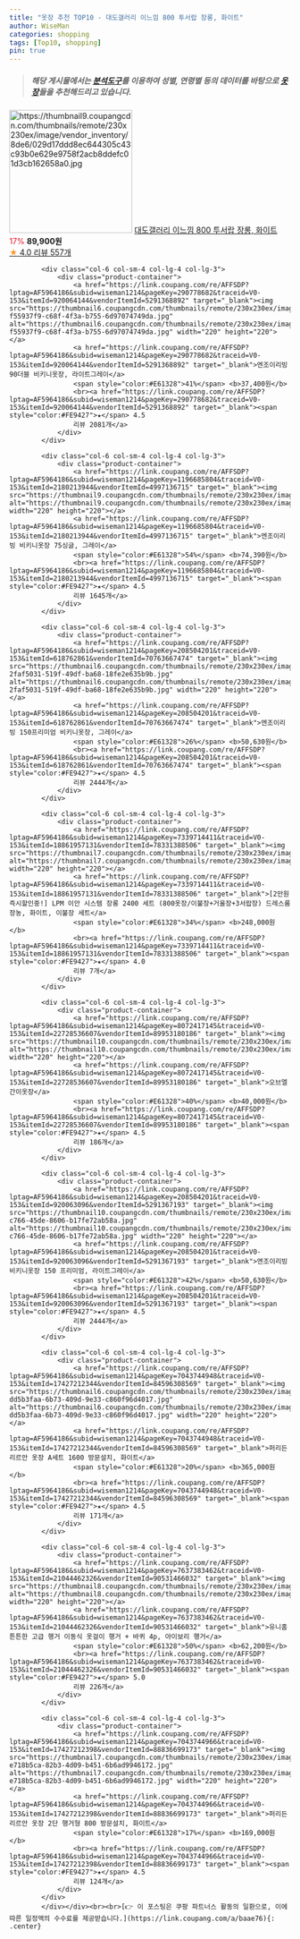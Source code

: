 ```yaml
---
title: "옷장 추천 TOP10 - 대도갤러리 이느낌 800 투서랍 장롱, 화이트"
author: WiseMan
categories: shopping
tags: [Top10, shopping]
pin: true
---
```


> ##### 해당 게시물에서는 [**분석도구**](https://itemscout.io/)를 이용하여 **성별**, **연령별** 등의 데이터를 바탕으로 [**옷장**](https://link.coupang.com/a/baae76)들을 추천해드리고 있습니다.
<div class="container"><div class="row">
            <div class="col-6 col-sm-4 col-lg-4 col-lg-3">
                <div class="product-container">
                    <a href="https://link.coupang.com/re/AFFSDP?lptag=AF5964186&subid=wiseman1214&pageKey=3834523&traceid=V0-153&itemId=18849714&vendorItemId=70316415909" target="_blank"><img src="https://thumbnail9.coupangcdn.com/thumbnails/remote/230x230ex/image/vendor_inventory/8de6/029d17ddd8ec644305c43c93b0e629e9758f2acb8ddefc01d3cb162658a0.jpg" alt="https://thumbnail9.coupangcdn.com/thumbnails/remote/230x230ex/image/vendor_inventory/8de6/029d17ddd8ec644305c43c93b0e629e9758f2acb8ddefc01d3cb162658a0.jpg" width="220" height="220"></a>
                    <a href="https://link.coupang.com/re/AFFSDP?lptag=AF5964186&subid=wiseman1214&pageKey=3834523&traceid=V0-153&itemId=18849714&vendorItemId=70316415909" target="_blank">대도갤러리 이느낌 800 투서랍 장롱, 화이트</a>
                    <span style="color:#E61328">17%</span> <b>89,900원</b>
                    <br><a href="https://link.coupang.com/re/AFFSDP?lptag=AF5964186&subid=wiseman1214&pageKey=3834523&traceid=V0-153&itemId=18849714&vendorItemId=70316415909" target="_blank"><span style="color:#FE9427">★</span> 4.0
                    리뷰 557개</a>
                </div>
            </div>
            
            <div class="col-6 col-sm-4 col-lg-4 col-lg-3">
                <div class="product-container">
                    <a href="https://link.coupang.com/re/AFFSDP?lptag=AF5964186&subid=wiseman1214&pageKey=290778682&traceid=V0-153&itemId=920064144&vendorItemId=5291368892" target="_blank"><img src="https://thumbnail6.coupangcdn.com/thumbnails/remote/230x230ex/image/retail/images/3821789380119944-f55937f9-c68f-4f3a-b755-6d97074749da.jpg" alt="https://thumbnail6.coupangcdn.com/thumbnails/remote/230x230ex/image/retail/images/3821789380119944-f55937f9-c68f-4f3a-b755-6d97074749da.jpg" width="220" height="220"></a>
                    <a href="https://link.coupang.com/re/AFFSDP?lptag=AF5964186&subid=wiseman1214&pageKey=290778682&traceid=V0-153&itemId=920064144&vendorItemId=5291368892" target="_blank">엔조이리빙 90더블 비키니옷장, 라이트그레이</a>
                    <span style="color:#E61328">41%</span> <b>37,400원</b>
                    <br><a href="https://link.coupang.com/re/AFFSDP?lptag=AF5964186&subid=wiseman1214&pageKey=290778682&traceid=V0-153&itemId=920064144&vendorItemId=5291368892" target="_blank"><span style="color:#FE9427">★</span> 4.5
                    리뷰 2081개</a>
                </div>
            </div>
            
            <div class="col-6 col-sm-4 col-lg-4 col-lg-3">
                <div class="product-container">
                    <a href="https://link.coupang.com/re/AFFSDP?lptag=AF5964186&subid=wiseman1214&pageKey=1196685804&traceid=V0-153&itemId=2180213944&vendorItemId=4997136715" target="_blank"><img src="https://thumbnail9.coupangcdn.com/thumbnails/remote/230x230ex/image/vendor_inventory/ad7d/b529897c405fb17597ffca470e19b7179bfa3b9d6302aba08fe8a753426b.jpg" alt="https://thumbnail9.coupangcdn.com/thumbnails/remote/230x230ex/image/vendor_inventory/ad7d/b529897c405fb17597ffca470e19b7179bfa3b9d6302aba08fe8a753426b.jpg" width="220" height="220"></a>
                    <a href="https://link.coupang.com/re/AFFSDP?lptag=AF5964186&subid=wiseman1214&pageKey=1196685804&traceid=V0-153&itemId=2180213944&vendorItemId=4997136715" target="_blank">엔조이리빙 비키니옷장 75싱글, 그레이</a>
                    <span style="color:#E61328">54%</span> <b>74,390원</b>
                    <br><a href="https://link.coupang.com/re/AFFSDP?lptag=AF5964186&subid=wiseman1214&pageKey=1196685804&traceid=V0-153&itemId=2180213944&vendorItemId=4997136715" target="_blank"><span style="color:#FE9427">★</span> 4.5
                    리뷰 1645개</a>
                </div>
            </div>
            
            <div class="col-6 col-sm-4 col-lg-4 col-lg-3">
                <div class="product-container">
                    <a href="https://link.coupang.com/re/AFFSDP?lptag=AF5964186&subid=wiseman1214&pageKey=208504201&traceid=V0-153&itemId=618762861&vendorItemId=70763667474" target="_blank"><img src="https://thumbnail6.coupangcdn.com/thumbnails/remote/230x230ex/image/retail/images/1753850665708463-2faf5031-519f-49df-ba68-18fe2e635b9b.jpg" alt="https://thumbnail6.coupangcdn.com/thumbnails/remote/230x230ex/image/retail/images/1753850665708463-2faf5031-519f-49df-ba68-18fe2e635b9b.jpg" width="220" height="220"></a>
                    <a href="https://link.coupang.com/re/AFFSDP?lptag=AF5964186&subid=wiseman1214&pageKey=208504201&traceid=V0-153&itemId=618762861&vendorItemId=70763667474" target="_blank">엔조이리빙 150프리미엄 비키니옷장, 그레이</a>
                    <span style="color:#E61328">26%</span> <b>50,630원</b>
                    <br><a href="https://link.coupang.com/re/AFFSDP?lptag=AF5964186&subid=wiseman1214&pageKey=208504201&traceid=V0-153&itemId=618762861&vendorItemId=70763667474" target="_blank"><span style="color:#FE9427">★</span> 4.5
                    리뷰 2444개</a>
                </div>
            </div>
            
            <div class="col-6 col-sm-4 col-lg-4 col-lg-3">
                <div class="product-container">
                    <a href="https://link.coupang.com/re/AFFSDP?lptag=AF5964186&subid=wiseman1214&pageKey=7339714411&traceid=V0-153&itemId=18861957131&vendorItemId=78331388506" target="_blank"><img src="https://thumbnail7.coupangcdn.com/thumbnails/remote/230x230ex/image/vendor_inventory/89e3/b37f4b2fef054e553f30e74b605ec4bc6b9c82e25c1731dbccb599d500b3.jpg" alt="https://thumbnail7.coupangcdn.com/thumbnails/remote/230x230ex/image/vendor_inventory/89e3/b37f4b2fef054e553f30e74b605ec4bc6b9c82e25c1731dbccb599d500b3.jpg" width="220" height="220"></a>
                    <a href="https://link.coupang.com/re/AFFSDP?lptag=AF5964186&subid=wiseman1214&pageKey=7339714411&traceid=V0-153&itemId=18861957131&vendorItemId=78331388506" target="_blank">[2만원 즉시할인중!] LPM 이안 시스템 장롱 2400 세트 (800옷장/이불장+거울장+3서랍장) 드레스룸 장농, 화이트, 이불장 세트</a>
                    <span style="color:#E61328">34%</span> <b>248,000원</b>
                    <br><a href="https://link.coupang.com/re/AFFSDP?lptag=AF5964186&subid=wiseman1214&pageKey=7339714411&traceid=V0-153&itemId=18861957131&vendorItemId=78331388506" target="_blank"><span style="color:#FE9427">★</span> 4.0
                    리뷰 7개</a>
                </div>
            </div>
            
            <div class="col-6 col-sm-4 col-lg-4 col-lg-3">
                <div class="product-container">
                    <a href="https://link.coupang.com/re/AFFSDP?lptag=AF5964186&subid=wiseman1214&pageKey=8072417145&traceid=V0-153&itemId=22728536607&vendorItemId=89953180186" target="_blank"><img src="https://thumbnail10.coupangcdn.com/thumbnails/remote/230x230ex/image/vendor_inventory/f75e/f1f0d2c98550d1a62c67825b88183f808632b0030cff3684fba33c3851cf.jpg" alt="https://thumbnail10.coupangcdn.com/thumbnails/remote/230x230ex/image/vendor_inventory/f75e/f1f0d2c98550d1a62c67825b88183f808632b0030cff3684fba33c3851cf.jpg" width="220" height="220"></a>
                    <a href="https://link.coupang.com/re/AFFSDP?lptag=AF5964186&subid=wiseman1214&pageKey=8072417145&traceid=V0-153&itemId=22728536607&vendorItemId=89953180186" target="_blank">오브엘 간이옷장</a>
                    <span style="color:#E61328">40%</span> <b>40,000원</b>
                    <br><a href="https://link.coupang.com/re/AFFSDP?lptag=AF5964186&subid=wiseman1214&pageKey=8072417145&traceid=V0-153&itemId=22728536607&vendorItemId=89953180186" target="_blank"><span style="color:#FE9427">★</span> 4.5
                    리뷰 186개</a>
                </div>
            </div>
            
            <div class="col-6 col-sm-4 col-lg-4 col-lg-3">
                <div class="product-container">
                    <a href="https://link.coupang.com/re/AFFSDP?lptag=AF5964186&subid=wiseman1214&pageKey=208504201&traceid=V0-153&itemId=920063096&vendorItemId=5291367193" target="_blank"><img src="https://thumbnail10.coupangcdn.com/thumbnails/remote/230x230ex/image/retail/images/2019/08/29/10/1/30a647a8-c766-45de-8606-b17fe72ab58a.jpg" alt="https://thumbnail10.coupangcdn.com/thumbnails/remote/230x230ex/image/retail/images/2019/08/29/10/1/30a647a8-c766-45de-8606-b17fe72ab58a.jpg" width="220" height="220"></a>
                    <a href="https://link.coupang.com/re/AFFSDP?lptag=AF5964186&subid=wiseman1214&pageKey=208504201&traceid=V0-153&itemId=920063096&vendorItemId=5291367193" target="_blank">엔조이리빙 비키니옷장 150 프리미엄, 라이트그레이</a>
                    <span style="color:#E61328">42%</span> <b>50,630원</b>
                    <br><a href="https://link.coupang.com/re/AFFSDP?lptag=AF5964186&subid=wiseman1214&pageKey=208504201&traceid=V0-153&itemId=920063096&vendorItemId=5291367193" target="_blank"><span style="color:#FE9427">★</span> 4.5
                    리뷰 2444개</a>
                </div>
            </div>
            
            <div class="col-6 col-sm-4 col-lg-4 col-lg-3">
                <div class="product-container">
                    <a href="https://link.coupang.com/re/AFFSDP?lptag=AF5964186&subid=wiseman1214&pageKey=7043744948&traceid=V0-153&itemId=17427212344&vendorItemId=84596308569" target="_blank"><img src="https://thumbnail6.coupangcdn.com/thumbnails/remote/230x230ex/image/retail/images/2349925017097002-dd5b3faa-6b73-409d-9e33-c860f96d4017.jpg" alt="https://thumbnail6.coupangcdn.com/thumbnails/remote/230x230ex/image/retail/images/2349925017097002-dd5b3faa-6b73-409d-9e33-c860f96d4017.jpg" width="220" height="220"></a>
                    <a href="https://link.coupang.com/re/AFFSDP?lptag=AF5964186&subid=wiseman1214&pageKey=7043744948&traceid=V0-153&itemId=17427212344&vendorItemId=84596308569" target="_blank">퍼리든 리르안 옷장 A세트 1600 방문설치, 화이트</a>
                    <span style="color:#E61328">20%</span> <b>365,000원</b>
                    <br><a href="https://link.coupang.com/re/AFFSDP?lptag=AF5964186&subid=wiseman1214&pageKey=7043744948&traceid=V0-153&itemId=17427212344&vendorItemId=84596308569" target="_blank"><span style="color:#FE9427">★</span> 4.5
                    리뷰 171개</a>
                </div>
            </div>
            
            <div class="col-6 col-sm-4 col-lg-4 col-lg-3">
                <div class="product-container">
                    <a href="https://link.coupang.com/re/AFFSDP?lptag=AF5964186&subid=wiseman1214&pageKey=7637383462&traceid=V0-153&itemId=21044462326&vendorItemId=90531466032" target="_blank"><img src="https://thumbnail8.coupangcdn.com/thumbnails/remote/230x230ex/image/vendor_inventory/3b69/4dec7ff5c264b2414ce4eb358ee3017ace11711bbd8bf462d833cb2fe2d1.png" alt="https://thumbnail8.coupangcdn.com/thumbnails/remote/230x230ex/image/vendor_inventory/3b69/4dec7ff5c264b2414ce4eb358ee3017ace11711bbd8bf462d833cb2fe2d1.png" width="220" height="220"></a>
                    <a href="https://link.coupang.com/re/AFFSDP?lptag=AF5964186&subid=wiseman1214&pageKey=7637383462&traceid=V0-153&itemId=21044462326&vendorItemId=90531466032" target="_blank">유니홈 튼튼한 고급 행거 이동식 옷걸이 행거 + 바퀴 4p, 아이보리 행거</a>
                    <span style="color:#E61328">50%</span> <b>62,200원</b>
                    <br><a href="https://link.coupang.com/re/AFFSDP?lptag=AF5964186&subid=wiseman1214&pageKey=7637383462&traceid=V0-153&itemId=21044462326&vendorItemId=90531466032" target="_blank"><span style="color:#FE9427">★</span> 5.0
                    리뷰 226개</a>
                </div>
            </div>
            
            <div class="col-6 col-sm-4 col-lg-4 col-lg-3">
                <div class="product-container">
                    <a href="https://link.coupang.com/re/AFFSDP?lptag=AF5964186&subid=wiseman1214&pageKey=7043744966&traceid=V0-153&itemId=17427212398&vendorItemId=88836699173" target="_blank"><img src="https://thumbnail7.coupangcdn.com/thumbnails/remote/230x230ex/image/retail/images/1294371446027771-e718b5ca-82b3-4d09-b451-6b6ad9946172.jpg" alt="https://thumbnail7.coupangcdn.com/thumbnails/remote/230x230ex/image/retail/images/1294371446027771-e718b5ca-82b3-4d09-b451-6b6ad9946172.jpg" width="220" height="220"></a>
                    <a href="https://link.coupang.com/re/AFFSDP?lptag=AF5964186&subid=wiseman1214&pageKey=7043744966&traceid=V0-153&itemId=17427212398&vendorItemId=88836699173" target="_blank">퍼리든 리르안 옷장 2단 행거형 800 방문설치, 화이트</a>
                    <span style="color:#E61328">17%</span> <b>169,000원</b>
                    <br><a href="https://link.coupang.com/re/AFFSDP?lptag=AF5964186&subid=wiseman1214&pageKey=7043744966&traceid=V0-153&itemId=17427212398&vendorItemId=88836699173" target="_blank"><span style="color:#FE9427">★</span> 4.5
                    리뷰 124개</a>
                </div>
            </div>
            </div></div><br><br>[👉 이 포스팅은 쿠팡 파트너스 활동의 일환으로, 이에 따른 일정액의 수수료를 제공받습니다.](https://link.coupang.com/a/baae76){: .center}
